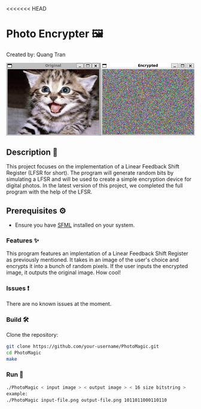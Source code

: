 <<<<<<< HEAD
# Photo Encrypter 🖼️
Created by: Quang Tran

![Encrypter](screenshot.png)

## Description 📝
This project focuses on the implementation of a Linear Feedback Shift Register
(LFSR for short). The program will generate random bits by simulating a LFSR and will be
used to create a simple encryption device for digital photos. In the latest version of this project, we
completed the full program with the help of the LFSR.

## Prerequisites ⚙️
- Ensure you have [SFML](https://www.sfml-dev.org/) installed on your system.

### Features ✨
This program features an implentation of a Linear Feedback Shift Register as previously 
mentioned. It takes in an image of the user's choice and encrypts it into a bunch of random
pixels. If the user inputs the encrypted image, it outputs the original image. How cool!

### Issues ❗
There are no known issues at the moment.

### Build 🛠️
Clone the repository:
   ```bash
   git clone https://github.com/your-username/PhotoMagic.git
   cd PhotoMagic
   make
   ```
### Run 🚀
   ```bash
   ./PhotoMagic < input image > < output image > < 16 size bitstring >
   example:
   ./PhotoMagic input-file.png output-file.png 1011011000110110
   ```
